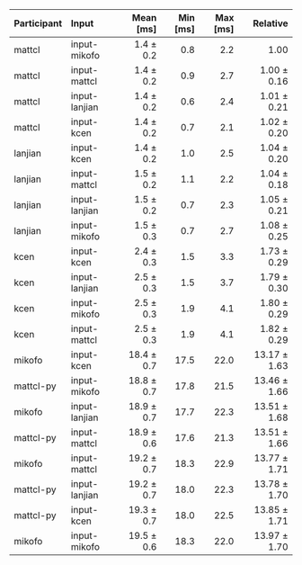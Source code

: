 | Participant | Input | Mean [ms] | Min [ms] | Max [ms] | Relative |
|:---|:---|---:|---:|---:|---:|
| mattcl | input-mikofo | 1.4 ± 0.2 | 0.8 | 2.2 | 1.00 |
| mattcl | input-mattcl | 1.4 ± 0.2 | 0.9 | 2.7 | 1.00 ± 0.16 |
| mattcl | input-lanjian | 1.4 ± 0.2 | 0.6 | 2.4 | 1.01 ± 0.21 |
| mattcl | input-kcen | 1.4 ± 0.2 | 0.7 | 2.1 | 1.02 ± 0.20 |
| lanjian | input-kcen | 1.4 ± 0.2 | 1.0 | 2.5 | 1.04 ± 0.20 |
| lanjian | input-mattcl | 1.5 ± 0.2 | 1.1 | 2.2 | 1.04 ± 0.18 |
| lanjian | input-lanjian | 1.5 ± 0.2 | 0.7 | 2.3 | 1.05 ± 0.21 |
| lanjian | input-mikofo | 1.5 ± 0.3 | 0.7 | 2.7 | 1.08 ± 0.25 |
| kcen | input-kcen | 2.4 ± 0.3 | 1.5 | 3.3 | 1.73 ± 0.29 |
| kcen | input-lanjian | 2.5 ± 0.3 | 1.5 | 3.7 | 1.79 ± 0.30 |
| kcen | input-mikofo | 2.5 ± 0.3 | 1.9 | 4.1 | 1.80 ± 0.29 |
| kcen | input-mattcl | 2.5 ± 0.3 | 1.9 | 4.1 | 1.82 ± 0.29 |
| mikofo | input-kcen | 18.4 ± 0.7 | 17.5 | 22.0 | 13.17 ± 1.63 |
| mattcl-py | input-mikofo | 18.8 ± 0.7 | 17.8 | 21.5 | 13.46 ± 1.66 |
| mikofo | input-lanjian | 18.9 ± 0.7 | 17.7 | 22.3 | 13.51 ± 1.68 |
| mattcl-py | input-mattcl | 18.9 ± 0.6 | 17.6 | 21.3 | 13.51 ± 1.66 |
| mikofo | input-mattcl | 19.2 ± 0.7 | 18.3 | 22.9 | 13.77 ± 1.71 |
| mattcl-py | input-lanjian | 19.2 ± 0.7 | 18.0 | 22.3 | 13.78 ± 1.70 |
| mattcl-py | input-kcen | 19.3 ± 0.7 | 18.0 | 22.5 | 13.85 ± 1.71 |
| mikofo | input-mikofo | 19.5 ± 0.6 | 18.3 | 22.0 | 13.97 ± 1.70 |
